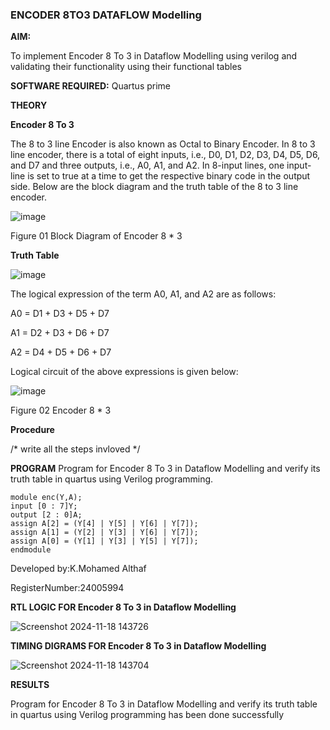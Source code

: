 ### ENCODER 8TO3 DATAFLOW Modelling

**AIM:**

To implement  Encoder 8 To 3 in Dataflow Modelling using verilog and validating their functionality using their functional tables

**SOFTWARE REQUIRED:** Quartus prime

**THEORY**

**Encoder 8 To 3**

The 8 to 3 line Encoder is also known as Octal to Binary Encoder. In 8 to 3 line encoder, there is a total of eight inputs, i.e., D0, D1, D2, D3, D4, D5, D6, and D7 and three outputs, i.e., A0, A1, and A2. In 8-input lines, one input-line is set to true at a time to get the respective binary code in the output side. Below are the block diagram and the truth table of the 8 to 3 line encoder.

![image](https://github.com/naavaneetha/ENCODER8TO3DATAFLOW/assets/154305477/0bc242c1-eb9e-4c47-afe5-30428470efc3)

Figure 01  Block Diagram of Encoder 8 * 3

**Truth Table**

![image](https://github.com/naavaneetha/ENCODER8TO3DATAFLOW/assets/154305477/35496b14-ae6e-4cd1-9abd-d6736b576575)

The logical expression of the term A0, A1, and A2 are as follows:

A0 = D1 + D3 + D5 + D7

A1 = D2 + D3 + D6 + D7

A2 = D4 + D5 + D6 + D7

Logical circuit of the above expressions is given below:

![image](https://github.com/naavaneetha/ENCODER8TO3DATAFLOW/assets/154305477/95acaee6-c873-4c75-89eb-ef09fb158053)

Figure 02  Encoder 8 * 3

**Procedure**

/* write all the steps invloved */

**PROGRAM**
Program for Encoder 8 To 3 in Dataflow Modelling and verify its truth table in quartus using Verilog programming. 
```
module enc(Y,A);
input [0 : 7]Y;
output [2 : 0]A;
assign A[2] = (Y[4] | Y[5] | Y[6] | Y[7]);
assign A[1] = (Y[2] | Y[3] | Y[6] | Y[7]);
assign A[0] = (Y[1] | Y[3] | Y[5] | Y[7]);
endmodule
```

Developed by:K.Mohamed Althaf

RegisterNumber:24005994

**RTL LOGIC FOR Encoder 8 To 3 in Dataflow Modelling**

![Screenshot 2024-11-18 143726](https://github.com/user-attachments/assets/310000ff-866d-4038-b0cb-926731151b0f)

**TIMING DIGRAMS FOR Encoder 8 To 3 in Dataflow Modelling**

![Screenshot 2024-11-18 143704](https://github.com/user-attachments/assets/7cf07e1e-7623-4ec6-9187-740331084e7b)

**RESULTS**

Program for Encoder 8 To 3 in Dataflow Modelling and verify its truth table in quartus using Verilog programming has been done successfully



